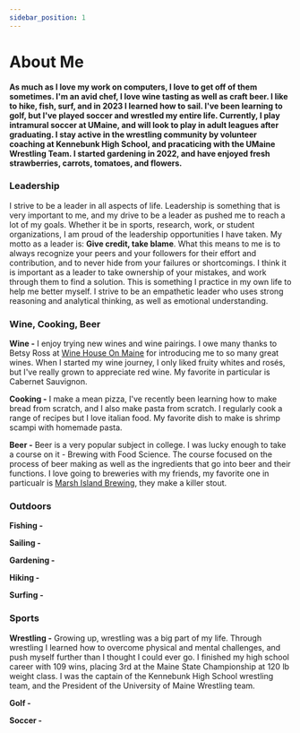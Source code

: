 ```yaml
---
sidebar_position: 1
---
```


# About Me

**As much as I love my work on computers, I love to get off of them sometimes. I'm an avid chef, I love wine tasting as well as craft beer. I like to hike, fish, surf, and in 2023 I learned how to sail. I've been learning to golf, but I've played soccer and wrestled my entire life. Currently, I play intramural soccer at UMaine, and will look to play in adult leagues after graduating. I stay active in the wrestling community by volunteer coaching at Kennebunk High School, and pracaticing with the UMaine Wrestling Team. I started gardening in 2022, and have enjoyed fresh strawberries, carrots, tomatoes, and flowers.**

### Leadership

I strive to be a leader in all aspects of life. Leadership is something that is very important to me, and my drive to be a leader as pushed me to reach a lot of my goals. Whether it be in sports, research, work, or student organizations, I am proud of the leadership opportunities I have taken. My motto as a leader is: **Give credit, take blame**. What this means to me is to always recognize your peers and your followers for their effort and contribution, and to never hide from your failures or shortcomings. I think it is important as a leader to take ownership of your mistakes, and work through them to find a solution. This is something I practice in my own life to help me better myself. I strive to be an empathetic leader who uses strong reasoning and analytical thinking, as well as emotional understanding.  

### Wine, Cooking, Beer
**Wine -** I enjoy trying new wines and wine pairings. I owe many thanks to Betsy Ross at [Wine House On Maine](https://www.winehousemaine.com/) for introducing me to so many great wines. When I started my wine journey, I only liked fruity whites and rosés, but I've really grown to appreciate red wine. My favorite in particular is Cabernet Sauvignon.  

**Cooking -** I make a mean pizza, I've recently been learning how to make bread from scratch, and I also make pasta from scratch. I regularly cook a range of recipes but I love italian food. My favorite dish to make is shrimp scampi with homemade pasta. 

**Beer -** Beer is a very popular subject in college. I was lucky enough to take a course on it - Brewing with Food Science. The course focused on the process of beer making as well as the ingredients that go into beer and their functions. I love going to breweries with my friends, my favorite one in particualr is [Marsh Island Brewing](https://www.marshislandbrewing.com/), they make a killer stout. 

### Outdoors
**Fishing -**

**Sailing -**

**Gardening -**

**Hiking -**

**Surfing -**

### Sports
**Wrestling -** Growing up, wrestling was a big part of my life. Through wrestling I learned how to overcome physical and mental challenges, and push myself further than I thought I could ever go. I finished my high school career with 109 wins, placing 3rd at the Maine State Championship at 120 lb weight class. I was the captain of the Kennebunk High School wrestling team, and the President of the University of Maine Wrestling team.   

**Golf -** 

**Soccer -**






